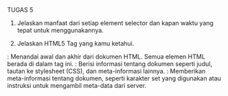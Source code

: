 TUGAS 5

1. Jelaskan manfaat dari setiap element selector dan kapan waktu yang tepat untuk menggunakannya.

2.  Jelaskan HTML5 Tag yang kamu ketahui.

<html>: Menandai awal dan akhir dari dokumen HTML. Semua elemen HTML berada di dalam tag ini.
<head>: Berisi informasi tentang dokumen seperti judul, tautan ke stylesheet (CSS), dan meta-informasi lainnya.
<meta>: Memberikan meta-informasi tentang dokumen, seperti karakter set yang digunakan atau instruksi untuk mengambil meta-data dari server.
<style>: Dalam konteks <head>, ini adalah tempat untuk menempatkan CSS internal. Jika digunakan dalam elemen lain, itu bisa berarti teks atau skrip.
<body>: Ini berisi semua konten yang akan ditampilkan di halaman web, seperti teks, gambar, tautan, dan elemen lainnya.

3. Jelaskan perbedaan antara margin dan padding.

Margin:
- Margin adalah ruang di luar batas luar elemen.
- Margin tidak berpengaruh pada tata letak elemen tetangga lainnya. Dengan kata lain, itu adalah jarak antara elemen saat ini dengan elemen-elemen di sekitarnya.
- Margin akan membuat elemen terlihat lebih jauh dari elemen lain.

Padding:
- Padding adalah ruang di antara batas dalam elemen dan kontennya sendiri.
- Padding mempengaruhi tata letak elemen dalam dirinya sendiri, karena ia menentukan seberapa jauh konten dari batas elemen tersebut.
- Padding mempengaruhi elemen di dalamnya, tetapi tidak mempengaruhi elemen di luar elemen tersebut.

4. Jelaskan perbedaan antara framework CSS Tailwind dan Bootstrap. Kapan sebaiknya kita menggunakan Bootstrap daripada Tailwind, dan sebaliknya?

5. Jelaskan bagaimana cara kamu mengimplementasikan checklist di atas secara step-by-step (bukan hanya sekadar mengikuti tutorial).